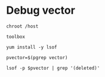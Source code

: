 # Debug vector

```
chroot /host

toolbox

yum install -y lsof

pvector=$(pgrep vector)

lsof -p $pvector | grep '(deleted)'
```
